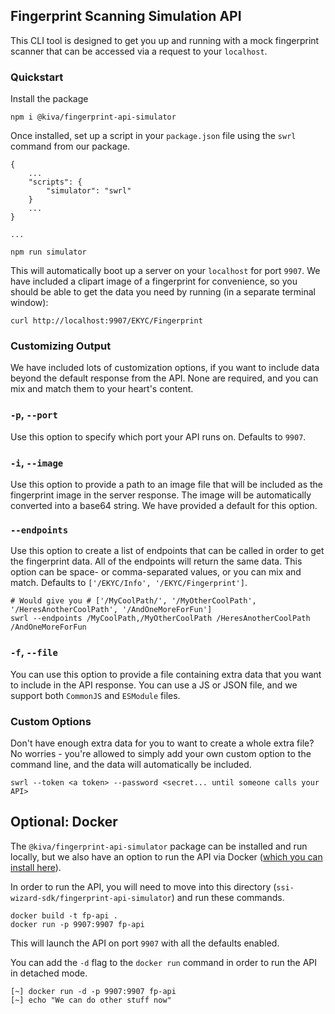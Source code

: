 ## Fingerprint Scanning Simulation API

This CLI tool is designed to get you up and running with a mock fingerprint scanner that can be accessed via a request to your `localhost`.

### Quickstart

Install the package

```
npm i @kiva/fingerprint-api-simulator
```

Once installed, set up a script in your `package.json` file using the `swrl` command from our package.

```
{
    ...
    "scripts": {
        "simulator": "swrl"
    }
    ...
}

...

npm run simulator
```

This will automatically boot up a server on your `localhost` for port `9907`. We have included a clipart image of a fingerprint for convenience, so you should be able to get the data you need by running (in a separate terminal window):

```
curl http://localhost:9907/EKYC/Fingerprint
```

### Customizing Output

We have included lots of customization options, if you want to include data beyond the default response from the API. None are required, and you can mix and match them to your heart's content.

### `-p`, `--port`

Use this option to specify which port your API runs on. Defaults to `9907`.

### `-i`, `--image`

Use this option to provide a path to an image file that will be included as the fingerprint image in the server response. The image will be automatically converted into a base64 string. We have provided a default for this option.

### `--endpoints`

Use this option to create a list of endpoints that can be called in order to get the fingerprint data. All of the endpoints will return the same data. This option can be space- or comma-separated values, or you can mix and match. Defaults to `['/EKYC/Info', '/EKYC/Fingerprint']`.

```
# Would give you # ['/MyCoolPath/', '/MyOtherCoolPath', '/HeresAnotherCoolPath', '/AndOneMoreForFun']
swrl --endpoints /MyCoolPath,/MyOtherCoolPath /HeresAnotherCoolPath /AndOneMoreForFun
```

### `-f`, `--file`

You can use this option to provide a file containing extra data that you want to include in the API response. You can use a JS or JSON file, and we support both `CommonJS` and `ESModule` files.

### Custom Options

Don't have enough extra data for you to want to create a whole extra file? No worries - you're allowed to simply add your own custom option to the command line, and the data will automatically be included.

```
swrl --token <a token> --password <secret... until someone calls your API>
```

## Optional: Docker

The `@kiva/fingerprint-api-simulator` package can be installed and run locally, but we also have an option to run the API via Docker ([which you can install here](https://docs.docker.com/get-docker/)).

In order to run the API, you will need to move into this directory (`ssi-wizard-sdk/fingerprint-api-simulator`) and run these commands.

```
docker build -t fp-api .
docker run -p 9907:9907 fp-api
```

This will launch the API on port `9907` with all the defaults enabled.

You can add the `-d` flag to the `docker run` command in order to run the API in detached mode.

```
[~] docker run -d -p 9907:9907 fp-api
[~] echo "We can do other stuff now"
```

